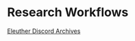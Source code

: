 # Research Workflows

[Eleuther Discord Archives](Research%20Workflows%20bcd96fb6120445f68eba2b5b44a0aa00/Eleuther%20Discord%20Archives%20756a0121fafe4e9d97021710222676de.md)